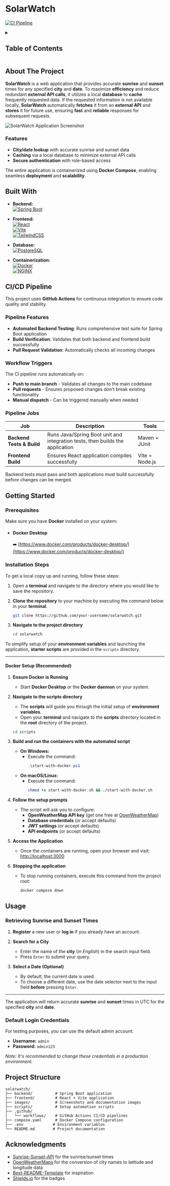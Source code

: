 
# SolarWatch

[![CI Pipeline](https://github.com/your-username/solarwatch/actions/workflows/ci.yml/badge.svg)](https://github.com/your-username/solarwatch/actions/workflows/maven.yml)

<details>
<summary><h2><strong>Table of Contents</strong></h2></summary>
  
- [SolarWatch](#solarwatch)
  - [About The Project](#about-the-project)
    - [Features](#features)
  - [Built With](#built-with)
  - [CI/CD Pipeline](#cicd-pipeline)
    - [Pipeline Features](#pipeline-features)
    - [Workflow Triggers](#workflow-triggers)
    - [Pipeline Jobs](#pipeline-jobs)
  - [Getting Started](#getting-started)
    - [Prerequisites](#prerequisites)
    - [Installation Steps](#installation-steps)
      - [Docker Setup (Recommended)](#docker-setup-recommended)
  - [Usage](#usage)
    - [Retrieving Sunrise and Sunset Times](#retrieving-sunrise-and-sunset-times)
    - [Default Login Credentials](#default-login-credentials)
  - [Project Structure](#project-structure)
  - [Acknowledgments](#acknowledgments)
  
</details>

## About The Project

**SolarWatch** is a web application that provides accurate **sunrise** and **sunset** times for any specified **city** and **date**. To maximize **efficiency** and reduce redundant **external API calls**, it utilizes a local **database** to **cache** frequently requested data. If the requested information is not available locally, **SolarWatch** automatically **fetches** it from an **external API** and **stores** it for future use, ensuring **fast** and **reliable** responses for subsequent requests.

![SolarWatch Application Screenshot](images/Screenshot.png)

### Features

  - **City/date lookup** with accurate sunrise and sunset data
  - **Caching** via a local database to minimize external API calls
  - **Secure authentication** with role-based access

The entire application is containerized using **Docker Compose**, enabling seamless **deployment** and **scalability**.

## Built With

- **Backend:**  
  [![Spring Boot](https://img.shields.io/badge/Spring%20Boot-6DB33F?style=for-the-badge&logo=spring&logoColor=white)](https://spring.io/projects/spring-boot)

- **Frontend:**  
  [![React](https://img.shields.io/badge/React-20232A?style=for-the-badge&logo=react&logoColor=61DAFB)](https://reactjs.org/)  
  [![Vite](https://img.shields.io/badge/Vite-646CFF?style=for-the-badge&logo=vite&logoColor=white)](https://vitejs.dev/)  
  [![TailwindCSS](https://img.shields.io/badge/TailwindCSS-06B6D4?style=for-the-badge&logo=tailwindcss&logoColor=white)](https://tailwindcss.com/)

- **Database:**  
  [![PostgreSQL](https://img.shields.io/badge/PostgreSQL-4169E1?style=for-the-badge&logo=postgresql&logoColor=white)](https://www.postgresql.org/)

- **Containerization:**  
  [![Docker](https://img.shields.io/badge/Docker-2496ED?style=for-the-badge&logo=docker&logoColor=white)](https://www.docker.com/)  
  [![NGINX](https://img.shields.io/badge/NGINX-009639?style=for-the-badge&logo=nginx&logoColor=white)](https://www.nginx.com/)

## CI/CD Pipeline

This project uses **GitHub Actions** for continuous integration to ensure code quality and stability.

### Pipeline Features

- **Automated Backend Testing**: Runs comprehensive test suite for Spring Boot application
- **Build Verification**: Validates that both backend and frontend build successfully
- **Pull Request Validation**: Automatically checks all incoming changes

### Workflow Triggers

The CI pipeline runs automatically on:
- **Push to main branch** - Validates all changes to the main codebase
- **Pull requests** - Ensures proposed changes don't break existing functionality
- **Manual dispatch** - Can be triggered manually when needed

### Pipeline Jobs

| Job | Description | Tools |
|-----|-------------|-------|
| **Backend Tests & Build** | Runs Java/Spring Boot unit and integration tests, then builds the application | Maven + JUnit |
| **Frontend Build** | Ensures React application compiles successfully | Vite + Node.js |

Backend tests must pass and both applications must build successfully before changes can be merged.

## Getting Started

### Prerequisites

Make sure you have **Docker** installed on your system:

- #### Docker Desktop
  ➡️ [https://www.docker.com/products/docker-desktop/](https://www.docker.com/products/docker-desktop/)  

### Installation Steps

To get a local copy up and running, follow these steps:

1. Open a **terminal** and navigate to the directory where you would like to save the repository.
   
2. **Clone the repository** to your machine by executing the command below in your **terminal**.
   ```bash
   git clone https://github.com/your-username/solarwatch.git
   ```

3. **Navigate to the project directory**
   ```bash
   cd solarwatch
   ```

To simplify setup of your **environment variables** and launching the application, **starter scripts** are provided in the `scripts` directory.

---

#### Docker Setup (Recommended)

1. **Ensure Docker is Running**
   - Start **Docker Desktop** or the **Docker daemon** on your system.

2. **Navigate to the scripts directory**
   - The **scripts** will guide you through the initial setup of **environment variables**.
   - Open your **terminal** and navigate to the **scripts** directory located in the **root** directory of the project.
   ```bash
   cd scripts
   ```

3. **Build and run the containers with the automated script**
   - **On Windows:**
     - Execute the command:
       ```powershell
       .\start-with-docker.ps1
       ```
   - **On macOS/Linux:**
     - Execute the command:
       ```bash
       chmod +x start-with-docker.sh && ./start-with-docker.sh
       ```

4. **Follow the setup prompts**
   - The script will ask you to configure:
     - **OpenWeatherMap API key** (get one free at [OpenWeatherMap](https://home.openweathermap.org/users/sign_up))
     - **Database credentials** (or accept defaults)
     - **JWT settings** (or accept defaults)
     - **API endpoints** (or accept defaults)

5. **Access the Application**
   - Once the containers are running, open your browser and visit:  
     [http://localhost:3000](http://localhost:3000)

6. **Stopping the application**
   - To stop running containers, execute this command from the project root:  
     ```bash
     docker compose down
     ```

## Usage

### Retrieving Sunrise and Sunset Times

1. **Register** a new user or **log in** if you already have an account.

2. **Search for a City**
   - Enter the name of the **city** (*in English*) in the search input field.
   - Press `Enter` to submit your query.

3. **Select a Date (Optional)**
   - By default, the current date is used.
   - To choose a different date, use the date selector next to the input field **before** pressing `Enter`.

---

The application will return accurate **sunrise** and **sunset** times in UTC for the specified **city** and **date**.

### Default Login Credentials

For testing purposes, you can use the default admin account:
- **Username:** `admin`
- **Password:** `admin123`

*Note: It's recommended to change these credentials in a production environment.*

## Project Structure

```
solarwatch/
├── backend/          # Spring Boot application
├── frontend/         # React + Vite application  
├── images/           # Screenshots and documentation images
├── scripts/          # Setup automation scripts
├── .github/
│   └── workflows/    # GitHub Actions CI/CD pipelines
├── compose.yaml      # Docker Compose configuration
├── .env             # Environment variables
└── README.md        # Project documentation
```

## Acknowledgments

- [Sunrise-Sunset-API](https://sunrise-sunset.org/api) for the sunrise/sunset times
- [OpenWeatherMaps](https://openweathermap.org/api/geocoding-api) for the conversion of city names to latitude and longitude data
- [Best-README-Template](https://github.com/othneildrew/Best-README-Template) for inspiration
- [Shields.io](https://shields.io/) for the badges

